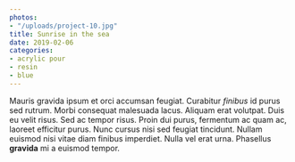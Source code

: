 ```yaml
---
photos:
- "/uploads/project-10.jpg"
title: Sunrise in the sea
date: 2019-02-06
categories:
- acrylic pour
- resin
- blue
---
```

Mauris gravida ipsum et orci accumsan feugiat. Curabitur *finibus* id purus sed rutrum. Morbi consequat malesuada lacus. Aliquam erat volutpat. Duis eu velit risus. Sed ac tempor risus. Proin dui purus, fermentum ac quam ac, laoreet efficitur purus. Nunc cursus nisi sed feugiat tincidunt. Nullam euismod nisi vitae diam finibus imperdiet. Nulla vel erat urna. Phasellus **gravida** mi a euismod tempor.
